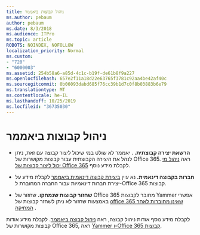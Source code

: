 ```yaml
---
title: ניהול קבוצות ביאממר
ms.author: pebaum
author: pebaum
ms.date: 8/3/2018
ms.audience: ITPro
ms.topic: article
ROBOTS: NOINDEX, NOFOLLOW
localization_priority: Normal
ms.custom:
- "720"
- "6000003"
ms.assetid: 254b58a6-a85d-4c1c-b19f-de61b8f9a227
ms.openlocfilehash: 657e2f11a18d22e63765f3781c92aa4be42af40c
ms.sourcegitcommit: 0b06093dabd685f76cc39b1d7c0f8b03883b6e79
ms.translationtype: MT
ms.contentlocale: he-IL
ms.lasthandoff: 10/25/2019
ms.locfileid: "36735030"
---
```

# <a name="manage-groups-in-yammer"></a>ניהול קבוצות ביאממר

- **הרשאת יצירה קבוצתית.** . יאממר לא שולט במי שיכול ליצור קבוצה עם זאת, ניתן לנהל את היצירה הקבוצתית עבור קבוצות מקושרות של Office 365. ראה [ניהול מי יכול ליצור קבוצות של Office 365](https://docs.microsoft.com/office365/admin/create-groups/manage-creation-of-groups) לקבלת מידע נוסף.

- **חברות בקבוצה דינאמית.** נא עיין [ביצירת קבוצה דינאמית ביאממר](https://docs.microsoft.com/yammer/manage-yammer-groups/create-a-dynamic-group) לקבלת מידע על יצירת חברות דינאמיות עבור החברה המחוברת ל-Office 365 קבוצות.

- **שחזור קבוצות שנמחקו.** שחזור של Office 365 מחובר לקבוצות Yammer אפשרי באמצעות שחזור לא ניתן לשחזר קבוצות של [office 365 שאינן מחוברות לאחר המחיקה](https://docs.microsoft.com/office365/admin/create-groups/restore-deleted-group) .

לקבלת מידע נוסף אודות ניהול קבוצה, ראה [ניהול קבוצה ביאממר](https://support.office.com/article/Manage-a-group-in-Yammer-6e05c6d6-5548-4c88-89cd-e6757a514ef2). לקבלת מידע אודות קבוצות מקושרות של Office 365, ראה [Yammer ו-Office 365 קבוצות](https://docs.microsoft.com/yammer/manage-yammer-groups/yammer-and-office-365-groups).
  